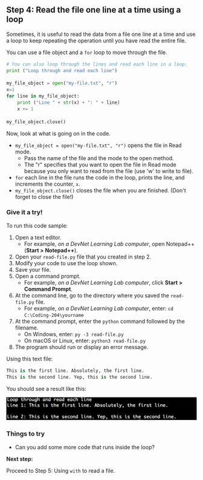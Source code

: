 ## Step 4: Read the file one line at a time using a loop
Sometimes, it is useful to read the data from a file one line at a time and use a loop to keep repeating the operation until you have read the entire file.

You can use a file object and a `for` loop to move through the file.

```python
# You can also loop through the lines and read each line in a loop.
print ("Loop through and read each line")

my_file_object = open("my-file.txt", "r")
x=1
for line in my_file_object:
    print ("Line " + str(x) + ": " + line)
    x += 1

my_file_object.close()

```

Now, look at what is going on in the code.

* `my_file_object = open("my-file.txt", "r")` opens the file in Read mode.
    * Pass the name of the file and the mode to the open method.
    * The "r" specifies that you want to open the file in Read mode because you only want to read from the file (use 'w' to write to file).
* `for` each line in the file runs the code in the loop, prints the line, and increments the counter, `x`.
* `my_file_object.close()` closes the file when you are finished. (Don't forget to close the file!)

### Give it a try!

To run this code sample:
1. Open a text editor.
    * For example, *on a DevNet Learning Lab computer*, open Notepad++ (**Start > Notepad++**).
2. Open your `read-file.py` file that you created in step 2.
3. Modify your code to use the loop shown.
4. Save your file.
5. Open a command prompt.
    * For example, *on a DevNet Learning Lab computer*, click **Start > Command Prompt**.
6. At the command line, go to the directory where you saved the `read-file.py` file.
    * For example, *on a DevNet Learning Lab computer*, enter: `cd C:\Coding-204\yourname`
7. At the command prompt, enter the `python` command followed by the filename.
    * On Windows, enter: `py -3 read-file.py`
    * On macOS or Linux, enter: `python3 read-file.py`
8. The program should run or display an error message.

Using this text file:

```python
This is the first line. Absolutely, the first line.
This is the second line. Yep, this is the second line.

```

You should see a result like this:

![](assets/images/step4-results.jpg)

### Things to try
* Can you add some more code that runs inside the loop?

**Next step:**

Proceed to Step 5: Using `with` to read a file.
